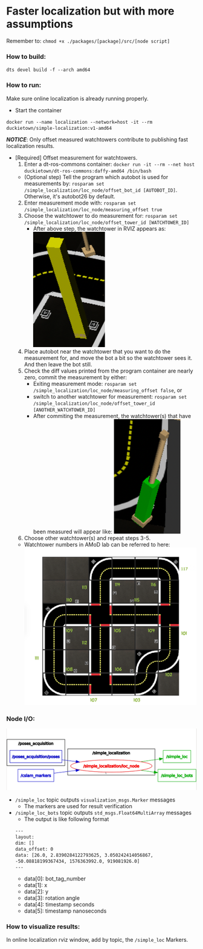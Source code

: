 # Faster localization but with more assumptions

Remember to: `chmod +x ./packages/[package]/src/[node script]`

### How to build:
```
dts devel build -f --arch amd64
```

### How to run:
Make sure online localization is already running properly.
* Start the container
```
docker run --name localization --network=host -it --rm duckietown/simple-localization:v1-amd64
```

___NOTICE___: Only offset measured watchtowers contribute to publishing fast localization results.

* [Required] Offset measurement for watchtowers.
    1. Enter a dt-ros-commons container: `docker run -it --rm --net host duckietown/dt-ros-commons:daffy-amd64 /bin/bash` 
    * (Optional step) Tell the program which autobot is used for measurements by: `rosparam set /simple_localization/loc_node/offset_bot_id [AUTOBOT_ID]`. Otherwise, it's autobot26 by default.
    2. Enter measurement mode with: `rosparam set /simple_localization/loc_node/measuring_offset true`
    3. Choose the watchtower to do measurement for: `rosparam set /simple_localization/loc_node/offset_tower_id [WATCHTOWER_ID]`
        * After above step, the watchtower in RVIZ appears as: ![alt text](https://raw.githubusercontent.com/jasonhu5/simple-localization/v1/figures/watchtower_offset_being_measured.png?token=ACTBVS4USGSZCMTHMQYNIKK572TRA)
    4. Place autobot near the watchtower that you want to do the measurement for, and move the bot a bit so the watchtower sees it. And then leave the bot still.
    5. Check the diff values printed from the program container are nearly zero, commit the measurement by either: 
        * Exiting measurement mode: `rosparam set /simple_localization/loc_node/measuring_offset false`, or
        * switch to another watchtower for measurement: `rosparam set /simple_localization/loc_node/offset_tower_id [ANOTHER_WATCHTOWER_ID]`
        * After commiting the measurement, the watchtower(s) that have been measured will appear like: ![alt text](https://raw.githubusercontent.com/jasonhu5/simple-localization/v1/figures/watchtower_offset_compensated.png?token=ACTBVSYJWYB257OANQNIOXK572TRK)
    6. Choose other watchtower(s) and repeat steps 3-5.
    * Watchtower numbers in AMoD lab can be referred to here: ![alt text](https://raw.githubusercontent.com/jasonhu5/simple-localization/v1/figures/watchtowers_map.png?token=ACTBVS3JOZPTQPG5A6K2ZK2572TRW)
 

### Node I/O:
![alt text](https://raw.githubusercontent.com/jasonhu5/simple-localization/v1/figures/rqt_graph.png?token=ACTBVS4TTLVHI5VIIXCCPHS57KUPQ)
* `/simple_loc` topic outputs `visualization_msgs.Marker` messages
    * The markers are used for result verification
* `/simple_loc_bots` topic outputs `std_msgs.Float64MultiArray` messages
    * The output is like following format
    ```
    ---
    layout:
    dim: []
    data_offset: 0
    data: [26.0, 2.8390284122793625, 3.050242414056867, -50.08818199367434, 1576363992.0, 919081926.0]
    ---
    ```
    * data[0]: bot_tag_number
    * data[1]: x
    * data[2]: y
    * data[3]: rotation angle
    * data[4]: timestamp seconds
    * data[5]: timestamp nanoseconds

### How to visualize results:

In online localization rviz window, add by topic, the `/simple_loc` Markers.
